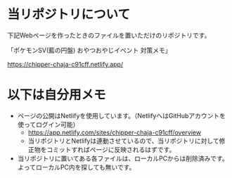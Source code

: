 # 当リポジトリについて
下記Webページを作ったときのファイルを置いただけのリポジトリです。

「ポケモンSV(藍の円盤) おやつおやじイベント 対策メモ」

https://chipper-chaja-c91cff.netlify.app/

# 以下は自分用メモ
- ページの公開はNetlifyを使用しています。（NetlifyへはGitHubアカウントを使ってログイン可能）
  - https://app.netlify.com/sites/chipper-chaja-c91cff/overview
  - 当リポジトリとNetlifyは連動させているので、当リポジトリに対して修正物をコミットすればページに反映されるはずです。
- 当リポジトリに置いてある各ファイルは、ローカルPCからは削除済みです。よってローカルPC内を探しても無いです。
